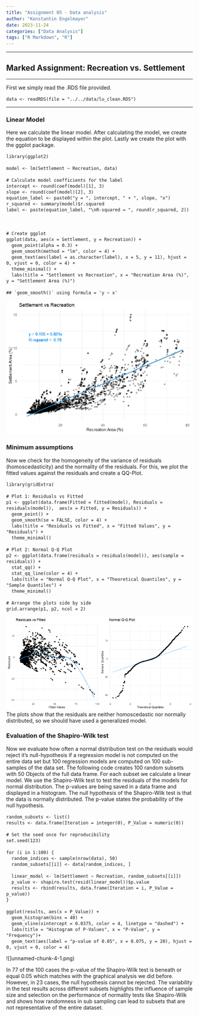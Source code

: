 ```yaml
---
title: "Assignment 05 - Data analysis"
author: "Konstantin Engelmayer"
date: 2023-11-24
categories: ["Data Analysis"]
tags: ["R Markdown", "R"]
---
```


------------------------------------------------------------------------

## Marked Assignment: Recreation vs. Settlement

------------------------------------------------------------------------

First we simply read the .RDS file provided.

    data <- readRDS(file = "../../data/lu_clean.RDS")

------------------------------------------------------------------------

### Linear Model

Here we calculate the linear model. After calculating the model, we
create the equation to be displayed within the plot. Lastly we create
the plot with the ggplot package.

    library(ggplot2)

    model <- lm(Settlement ~ Recreation, data)

    # Calculate model coefficients for the label
    intercept <- round(coef(model)[1], 3)
    slope <- round(coef(model)[2], 3)
    equation_label <- paste0("y = ", intercept, " + ", slope, "x")
    r_squared <- summary(model)$r.squared
    label <- paste(equation_label, "\nR-squared = ", round(r_squared, 2))



    # Create ggplot
    ggplot(data, aes(x = Settlement, y = Recreation)) +
      geom_point(alpha = 0.3) +
      geom_smooth(method = "lm", color = 4) +
      geom_text(aes(label = as.character(label), x = 5, y = 11), hjust = 0, vjust = 0, color = 4) +
      theme_minimal() +
      labs(title = "Settlement vs Recreation", x = "Recreation Area (%)", y = "Settlement Area (%)")

    ## `geom_smooth()` using formula = 'y ~ x'

![](unnamed-chunk-2-1.png)

### Minimum assumptions

Now we check for the homogeneity of the variance of residuals
(homoscedasticity) and the normality of the residuals. For this, we plot
the fitted values against the residuals and create a QQ-Plot.

    library(gridExtra)

    # Plot 1: Residuals vs Fitted
    p1 <- ggplot(data.frame(Fitted = fitted(model), Residuals = residuals(model)),  aes(x = Fitted, y = Residuals)) +
      geom_point() +
      geom_smooth(se = FALSE, color = 4) +
      labs(title = "Residuals vs Fitted", x = "Fitted Values", y = "Residuals") +
      theme_minimal()

    # Plot 2: Normal Q-Q Plot
    p2 <- ggplot(data.frame(residuals = residuals(model)), aes(sample = residuals)) +
      stat_qq() +
      stat_qq_line(color = 4) +
      labs(title = "Normal Q-Q Plot", x = "Theoretical Quantiles", y = "Sample Quantiles") +
      theme_minimal()

    # Arrange the plots side by side
    grid.arrange(p1, p2, ncol = 2)

![](unnamed-chunk-3-1.png)
The plots show that the residuals are neither homoscedastic nor normally
distributed, so we should have used a generalized model.

### Evaluation of the Shapiro-Wilk test

Now we evaluate how often a normal distribution test on the residuals
would reject it’s null-hypothesis if a regression model is not computed
on the entire data set but 100 regression models are computed on 100
sub-samples of the data set. The following code creates 100 random
subsets with 50 Objects of the full data frame. For each subset we
calculate a linear model. We use the Shapiro-Wilk test to test the
residuals of the models for normal distribution. The p-values are being
saved in a data frame and displayed in a histogram. The null hypothesis
of the Shapiro-Wilk test is that the data is normally distributed. The
p-value states the probability of the null hypothesis.

    random_subsets <- list()
    results <- data.frame(Iteration = integer(0), P_Value = numeric(0))

    # Set the seed once for reproducibility
    set.seed(123) 

    for (i in 1:100) {
      random_indices <- sample(nrow(data), 50)
      random_subsets[[i]] <- data[random_indices, ]
      
      linear_model <- lm(Settlement ~ Recreation, random_subsets[[i]])
      p_value <- shapiro.test(resid(linear_model))$p.value
      results <- rbind(results, data.frame(Iteration = i, P_Value = p_value))
    }

    ggplot(results, aes(x = P_Value)) +
      geom_histogram(bins = 40) +
      geom_vline(xintercept = 0.0375, color = 4, linetype = "dashed") +
      labs(title = "Histogram of P-Values", x = "P-Value", y = "Frequency")+
      geom_text(aes(label = "p-value of 0.05", x = 0.075, y = 20), hjust = 0, vjust = 0, color = 4)

![]unnamed-chunk-4-1.png)

In 77 of the 100 cases the p-value of the Shapiro-Wilk test is beneath
or equal 0.05 which matches with the graphical analysis we did before.
However, in 23 cases, the null hypothesis cannot be rejected. The
variability in the test results across different subsets highlights the
influence of sample size and selection on the performance of normality
tests like Shapiro-Wilk and shows how randomness in sub sampling can
lead to subsets that are not representative of the entire dataset.
